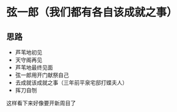 # 弦一郎（我们都有各自该成就之事）
## 思路

- 芦苇地初见
- 天守阁再见
- 芦苇地最终见面
- 弦一郎用开门献祭自己
- 去成就该成就之事（三年前平泉宅邸打蝶夫人）
- 挥刀自刎

这样看下来好像要开新周目了
<!--stackedit_data:
eyJoaXN0b3J5IjpbMTE1MTA0OTg2N119
-->
